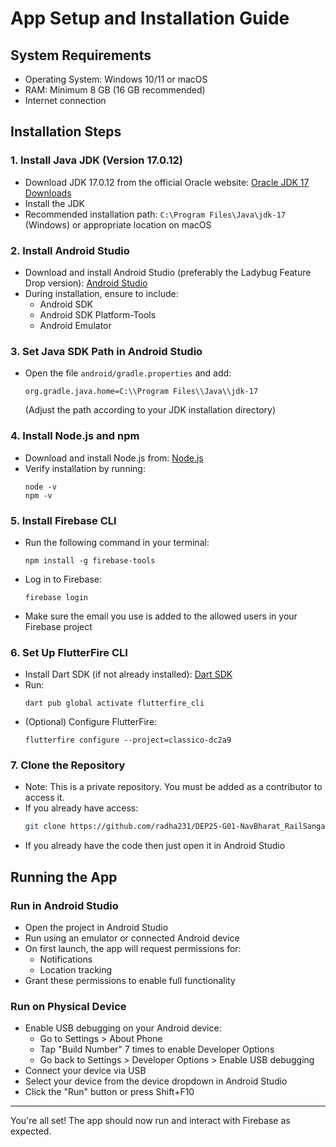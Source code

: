 # App Setup and Installation Guide

## System Requirements
- Operating System: Windows 10/11 or macOS
- RAM: Minimum 8 GB (16 GB recommended)
- Internet connection

## Installation Steps

### 1. Install Java JDK (Version 17.0.12)
- Download JDK 17.0.12 from the official Oracle website: [Oracle JDK 17 Downloads](https://www.oracle.com/java/technologies/javase/jdk17-archive-downloads.html)
- Install the JDK
- Recommended installation path: `C:\Program Files\Java\jdk-17` (Windows) or appropriate location on macOS

### 2. Install Android Studio
- Download and install Android Studio (preferably the Ladybug Feature Drop version): [Android Studio](https://developer.android.com/studio)
- During installation, ensure to include:
  - Android SDK
  - Android SDK Platform-Tools
  - Android Emulator

### 3. Set Java SDK Path in Android Studio
- Open the file `android/gradle.properties` and add:
  ```
  org.gradle.java.home=C:\\Program Files\\Java\\jdk-17
  ```
  (Adjust the path according to your JDK installation directory)

### 4. Install Node.js and npm
- Download and install Node.js from: [Node.js](https://nodejs.org)
- Verify installation by running:
  ```
  node -v
  npm -v
  ```

### 5. Install Firebase CLI
- Run the following command in your terminal:
  ```
  npm install -g firebase-tools
  ```
- Log in to Firebase:
  ```
  firebase login
  ```
- Make sure the email you use is added to the allowed users in your Firebase project

### 6. Set Up FlutterFire CLI
- Install Dart SDK (if not already installed): [Dart SDK](https://dart.dev/get-dart)
- Run:
  ```
  dart pub global activate flutterfire_cli
  ```
- (Optional) Configure FlutterFire:
  ```
  flutterfire configure --project=classico-dc2a9
  ```
### 7. Clone the Repository
 - Note: This is a private repository. You must be added as a contributor to access it.
 - If you already have access:
   ```bash
   git clone https://github.com/radha231/DEP25-G01-NavBharat_RailSangam.git
   ```
  - If you already have the code then just open it in Android Studio 
## Running the App

### Run in Android Studio
- Open the project in Android Studio
- Run using an emulator or connected Android device
- On first launch, the app will request permissions for:
  - Notifications
  - Location tracking
- Grant these permissions to enable full functionality

### Run on Physical Device
- Enable USB debugging on your Android device:
  - Go to Settings > About Phone
  - Tap "Build Number" 7 times to enable Developer Options
  - Go back to Settings > Developer Options > Enable USB debugging
- Connect your device via USB
- Select your device from the device dropdown in Android Studio
- Click the "Run" button or press Shift+F10

---

You're all set! The app should now run and interact with Firebase as expected.
